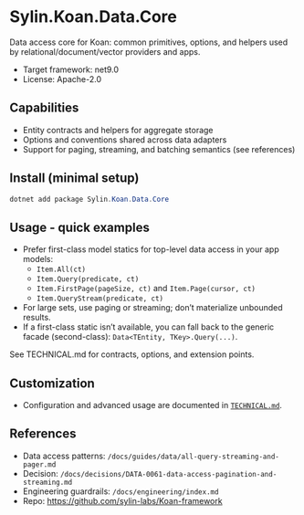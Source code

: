 # Sylin.Koan.Data.Core

Data access core for Koan: common primitives, options, and helpers used by relational/document/vector providers and apps.

- Target framework: net9.0
- License: Apache-2.0

## Capabilities

- Entity contracts and helpers for aggregate storage
- Options and conventions shared across data adapters
- Support for paging, streaming, and batching semantics (see references)

## Install (minimal setup)

```powershell
dotnet add package Sylin.Koan.Data.Core
```

## Usage - quick examples

- Prefer first-class model statics for top-level data access in your app models:
  - `Item.All(ct)`
  - `Item.Query(predicate, ct)`
  - `Item.FirstPage(pageSize, ct)` and `Item.Page(cursor, ct)`
  - `Item.QueryStream(predicate, ct)`
- For large sets, use paging or streaming; don’t materialize unbounded results.
- If a first-class static isn’t available, you can fall back to the generic facade (second-class): `Data<TEntity, TKey>.Query(...)`.

See TECHNICAL.md for contracts, options, and extension points.

## Customization

- Configuration and advanced usage are documented in [`TECHNICAL.md`](./TECHNICAL.md).

## References

- Data access patterns: `/docs/guides/data/all-query-streaming-and-pager.md`
- Decision: `/docs/decisions/DATA-0061-data-access-pagination-and-streaming.md`
- Engineering guardrails: `/docs/engineering/index.md`
- Repo: https://github.com/sylin-labs/Koan-framework
